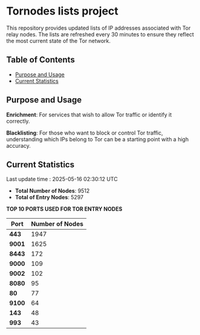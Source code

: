 # Tornodes lists project

This repository provides updated lists of IP addresses associated with Tor relay nodes. The lists are refreshed every 30 minutes to ensure they reflect the most current state of the Tor network.

## Table of Contents

- [Purpose and Usage](#purpose-and-usage)
- [Current Statistics](#current-statistics)


## Purpose and Usage

**Enrichment**: For services that wish to allow Tor traffic or identify it correctly.

**Blacklisting**: For those who want to block or control Tor traffic, understanding which IPs belong to Tor can be a starting point with a high accuracy.

## Current Statistics

Last update time : 2025-05-16 02:30:12 UTC

- **Total Number of Nodes**: 9512
- **Total of Entry Nodes**: 5297

**TOP 10 PORTS USED FOR TOR ENTRY NODES**

| **Port** | **Number of Nodes** |
|------|-----------------|
| **443**   | 1947  |
| **9001**   | 1625  |
| **8443**   | 172  |
| **9000**   | 109  |
| **9002**   | 102  |
| **8080**   | 95  |
| **80**   | 77  |
| **9100**   | 64  |
| **143**   | 48  |
| **993**   | 43  |

